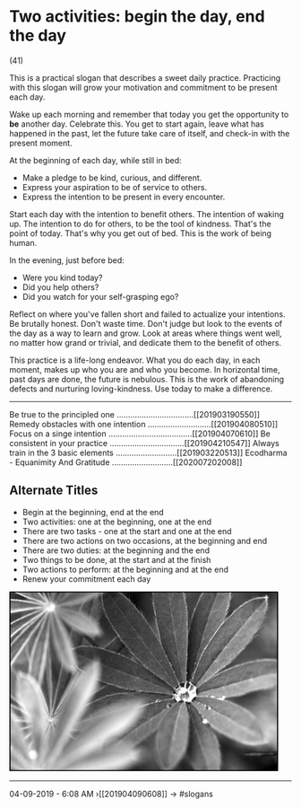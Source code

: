 # Two activities: begin the day, end the day 
(41)

This is a practical slogan that describes a sweet daily practice. Practicing with this slogan will grow your motivation and commitment to be present each day.

Wake up each morning and remember that today you get the opportunity to **be** another day. Celebrate this. You get to start again, leave what has happened in the past, let the future take care of itself, and check-in with the present moment.

At the beginning of each day, while still in bed:

- Make a pledge to be kind, curious, and different.
- Express your aspiration to be of service to others.
- Express the intention to be present in every encounter. 

Start each day with the intention to benefit others. The intention of waking up. The intention to do for others, to be the tool of kindness. That's the point of today. That's why you get out of bed. This is the work of being human. 

In the evening, just before bed:

- Were you kind today?
- Did you help others?
- Did you watch for your self-grasping ego?

Reflect on where you've fallen short and failed to actualize your intentions. Be brutally honest. Don't waste time. Don't judge but look to the events of the day as a way to learn and grow. Look at areas where things went well, no matter how grand or trivial, and dedicate them to the benefit of others.

This practice is a life-long endeavor. What you do each day, in each moment, makes up who you are and who you become. In horizontal time, past days are done, the future is nebulous. This is the work of abandoning defects and nurturing loving-kindness. Use today to make a difference. 

----------------------------------------------------------------

Be true to the principled one ..................................[[201903190550]]
Remedy obstacles with one intention ............................[[201904080510]]
Focus on a singe intention .....................................[[201904070610]]
Be consistent in your practice .................................[[201904210547]]
Always train in the 3 basic elements ...........................[[201903220513]]
Ecodharma - Equanimity And Gratitude ...........................[[202007202008]]

## Alternate Titles
- Begin at the beginning, end at the end
- Two activities: one at the beginning, one at the end
- There are two tasks - one at the start and one at the end
- There are two actions on two occasions, at the beginning and end
- There are two duties: at the beginning and the end
- Two things to be done, at the start and at the finish
- Two actions to perform: at the beginning and at the end
- Renew your commitment each day

![](media/415_lupine-bw_1024.jpg)

----
04-09-2019 - 6:08 AM
›[[201904090608]]
→ #slogans
<div style="page-break-after: always;"></div>
